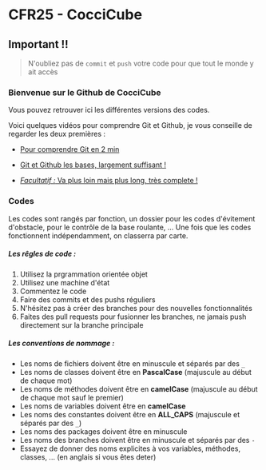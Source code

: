 # CFR25 - CocciCube

## Important !!

> N'oubliez pas de `commit` et `push` votre code pour que tout le monde y ait accès

### Bienvenue sur le Github de CocciCube

Vous pouvez retrouver ici les différentes versions des codes. 

Voici quelques vidéos pour comprendre Git et Github, je vous conseille de regarder les deux premières : 

- [Pour comprendre Git en 2 min](https://youtu.be/2ReR1YJrNOM?si=tm7XTG6bIBaiEAX2)

- [Git et Github les bases, largement suffisant !](https://youtu.be/8Dd7KRpKeaE?si=78ll9E7O5D0JjQrs)

- [*Facultatif :* Va plus loin mais plus long, très complete !](https://youtu.be/S7XpTAnSDL4?si=_mHTMfG2YEMCsOCm)


### Codes

Les codes sont rangés par fonction, un dossier pour les codes d'évitement d'obstacle, pour le contrôle de la base roulante, ... Une fois que les codes fonctionnent indépendamment, on classerra par carte. 

##### Les rêgles de code : 

1. Utilisez la prgrammation orientée objet 
2. Utilisez une machine d'état
3. Commentez le code
4. Faire des commits et des pushs réguliers
5. N'hésitez pas à créer des branches pour des nouvelles fonctionnalités
6. Faites des pull requests pour fusionner les branches, ne jamais push directement sur la branche principale

##### Les conventions de nommage :

- Les noms de fichiers doivent être en minuscule et séparés par des `_`
- Les noms de classes doivent être en **PascalCase** (majuscule au début de chaque mot)
- Les noms de méthodes doivent être en **camelCase** (majuscule au début de chaque mot sauf le premier)
- Les noms de variables doivent être en **camelCase**
- Les noms des constantes doivent être en **ALL_CAPS** (majuscule et séparés par des `_`)
- Les noms des packages doivent être en minuscule
- Les noms des branches doivent être en minuscule et séparés par des `-`
- Essayez de donner des noms explicites à vos variables, méthodes, classes, ... (en anglais si vous êtes deter)
